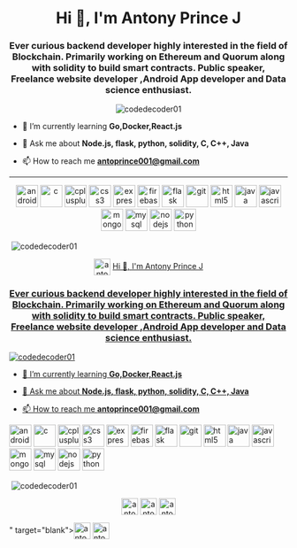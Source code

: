 <h1 align="center">Hi 👋, I'm Antony Prince J</h1>
<h3 align="center">Ever curious backend developer highly interested in the field of Blockchain. Primarily working on Ethereum and Quorum along with solidity to build smart contracts. Public speaker, Freelance website developer ,Android App developer and Data science enthusiast.</h3>

<p align="center"> <img src="https://komarev.com/ghpvc/?username=codedecoder01" alt="codedecoder01" /> </p>

- 🌱 I’m currently learning **Go,Docker,React.js**

- 💬 Ask me about **Node.js, flask, python, solidity, C, C++, Java**

- 📫 How to reach me **antoprince001@gmail.com**
<hr></hr>
<p align="center"><img src="https://devicons.github.io/devicon/devicon.git/icons/android/android-original-wordmark.svg" alt="android" width="40" height="40"/> <img src="https://devicons.github.io/devicon/devicon.git/icons/c/c-original.svg" alt="c" width="40" height="40"/> <img src="https://devicons.github.io/devicon/devicon.git/icons/cplusplus/cplusplus-original.svg" alt="cplusplus" width="40" height="40"/> <img src="https://devicons.github.io/devicon/devicon.git/icons/css3/css3-original-wordmark.svg" alt="css3" width="40" height="40"/> <img src="https://devicons.github.io/devicon/devicon.git/icons/express/express-original-wordmark.svg" alt="express" width="40" height="40"/> <img src="https://www.vectorlogo.zone/logos/firebase/firebase-icon.svg" alt="firebase" width="40" height="40"/> <img src="https://www.vectorlogo.zone/logos/pocoo_flask/pocoo_flask-icon.svg" alt="flask" width="40" height="40"/> <img src="https://www.vectorlogo.zone/logos/git-scm/git-scm-icon.svg" alt="git" width="40" height="40"/> <img src="https://devicons.github.io/devicon/devicon.git/icons/html5/html5-original-wordmark.svg" alt="html5" width="40" height="40"/> <img src="https://devicons.github.io/devicon/devicon.git/icons/java/java-original-wordmark.svg" alt="java" width="40" height="40"/> <img src="https://devicons.github.io/devicon/devicon.git/icons/javascript/javascript-original.svg" alt="javascript" width="40" height="40"/> <img src="https://devicons.github.io/devicon/devicon.git/icons/mongodb/mongodb-original-wordmark.svg" alt="mongodb" width="40" height="40"/> <img src="https://devicons.github.io/devicon/devicon.git/icons/mysql/mysql-original-wordmark.svg" alt="mysql" width="40" height="40"/> <img src="https://devicons.github.io/devicon/devicon.git/icons/nodejs/nodejs-original-wordmark.svg" alt="nodejs" width="40" height="40"/> <img src="https://devicons.github.io/devicon/devicon.git/icons/python/python-original.svg" alt="python" width="40" height="40"/></p><p>&nbsp;<img align="center" src="https://github-readme-stats.vercel.app/api?username=codedecoder01&show_icons=true" alt="codedecoder01" /></p>

<p align="center">
<a href="https://linkedin.com/in/antoprince001" target="blank"><img align="center" src="https://cdn.jsdelivr.net/npm/simple-icons@3.0.1/icons/linkedin.svg" alt="antoprince001" height="30" width="30" /></a>
<a href="<h1 align="center">Hi 👋, I'm Antony Prince J</h1>
<h3 align="center">Ever curious backend developer highly interested in the field of Blockchain. Primarily working on Ethereum and Quorum along with solidity to build smart contracts. Public speaker, Freelance website developer ,Android App developer and Data science enthusiast.</h3>

<p align="left"> <img src="https://komarev.com/ghpvc/?username=codedecoder01" alt="codedecoder01" /> </p>

- 🌱 I’m currently learning **Go,Docker,React.js**

- 💬 Ask me about **Node.js, flask, python, solidity, C, C++, Java**

- 📫 How to reach me **antoprince001@gmail.com**

<p align="left"><img src="https://devicons.github.io/devicon/devicon.git/icons/android/android-original-wordmark.svg" alt="android" width="40" height="40"/> <img src="https://devicons.github.io/devicon/devicon.git/icons/c/c-original.svg" alt="c" width="40" height="40"/> <img src="https://devicons.github.io/devicon/devicon.git/icons/cplusplus/cplusplus-original.svg" alt="cplusplus" width="40" height="40"/> <img src="https://devicons.github.io/devicon/devicon.git/icons/css3/css3-original-wordmark.svg" alt="css3" width="40" height="40"/> <img src="https://devicons.github.io/devicon/devicon.git/icons/express/express-original-wordmark.svg" alt="express" width="40" height="40"/> <img src="https://www.vectorlogo.zone/logos/firebase/firebase-icon.svg" alt="firebase" width="40" height="40"/> <img src="https://www.vectorlogo.zone/logos/pocoo_flask/pocoo_flask-icon.svg" alt="flask" width="40" height="40"/> <img src="https://www.vectorlogo.zone/logos/git-scm/git-scm-icon.svg" alt="git" width="40" height="40"/> <img src="https://devicons.github.io/devicon/devicon.git/icons/html5/html5-original-wordmark.svg" alt="html5" width="40" height="40"/> <img src="https://devicons.github.io/devicon/devicon.git/icons/java/java-original-wordmark.svg" alt="java" width="40" height="40"/> <img src="https://devicons.github.io/devicon/devicon.git/icons/javascript/javascript-original.svg" alt="javascript" width="40" height="40"/> <img src="https://devicons.github.io/devicon/devicon.git/icons/mongodb/mongodb-original-wordmark.svg" alt="mongodb" width="40" height="40"/> <img src="https://devicons.github.io/devicon/devicon.git/icons/mysql/mysql-original-wordmark.svg" alt="mysql" width="40" height="40"/> <img src="https://devicons.github.io/devicon/devicon.git/icons/nodejs/nodejs-original-wordmark.svg" alt="nodejs" width="40" height="40"/> <img src="https://devicons.github.io/devicon/devicon.git/icons/python/python-original.svg" alt="python" width="40" height="40"/></p><p>&nbsp;<img align="center" src="https://github-readme-stats.vercel.app/api?username=codedecoder01&show_icons=true" alt="codedecoder01" /></p>

<p align="center">
<a href="https://linkedin.com/in/antoprince001" target="blank"><img align="center" src="https://cdn.jsdelivr.net/npm/simple-icons@3.0.1/icons/linkedin.svg" alt="antoprince001" height="30" width="30" /></a>
<a href="https://www.facebook.com/profile.php?id=100009732318389" target="blank"><img align="center" src="https://cdn.jsdelivr.net/npm/simple-icons@3.0.1/icons/facebook.svg" alt="antony prince" height="30" width="30" /></a>
<a href="https://instagram.com/antoprince001" target="blank"><img align="center" src="https://cdn.jsdelivr.net/npm/simple-icons@3.0.1/icons/instagram.svg" alt="antoprince001" height="30" width="30" /></a>
</p>" target="blank"><img align="center" src="https://cdn.jsdelivr.net/npm/simple-icons@3.0.1/icons/facebook.svg" alt="antony prince" height="30" width="30" /></a>
<a href="https://instagram.com/antoprince001" target="blank"><img align="center" src="https://cdn.jsdelivr.net/npm/simple-icons@3.0.1/icons/instagram.svg" alt="antoprince001" height="30" width="30" /></a>
</p>
